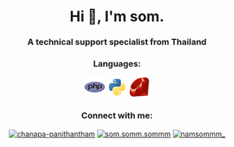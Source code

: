 <h1 align="center">Hi 👋, I'm som.</h1>
<h3 align="center">A technical support specialist from Thailand</h3>

<h3 align="center">Languages:</h3>
<p align="center">
  <a href="https://www.php.net" target="_blank"><img src="https://raw.githubusercontent.com/devicons/devicon/master/icons/php/php-original.svg" alt="php" width="40" height="40"/></a>
  <a href="https://www.python.org" target="_blank"><img src="https://raw.githubusercontent.com/devicons/devicon/master/icons/python/python-original.svg" alt="python" width="40" height="40"/></a>
  <a href="https://www.ruby-lang.org/en/" target="_blank"><img src="https://raw.githubusercontent.com/devicons/devicon/master/icons/ruby/ruby-original.svg" alt="ruby" width="40" height="40"/></a>
</p>

<h3 align="center">Connect with me:</h3>
<p align="center">
  <a href="https://linkedin.com/in/chanapa-panithantham" target="blank"><img align="center" src="https://cdn.jsdelivr.net/npm/simple-icons@3.0.1/icons/linkedin.svg" alt="chanapa-panithantham" height="30" width="40"/></a>
  <a href="https://fb.com/som.somm.sommm" target="blank"><img align="center" src="https://cdn.jsdelivr.net/npm/simple-icons@3.0.1/icons/facebook.svg" alt="som.somm.sommm" height="30" width="40"/></a>
  <a href="https://instagram.com/namsommm_" target="blank"><img align="center" src="https://cdn.jsdelivr.net/npm/simple-icons@3.0.1/icons/instagram.svg" alt="namsommm_" height="30" width="40"/></a>
</p>

